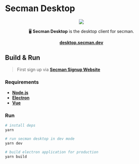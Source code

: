 # Secman Desktop

<p align="center">
  <img src="https://assets.secman.dev/apps/desktop/tree.svg" />
</p>

<p align="center">
  🖥️ <strong>Secman Desktop</strong> is the desktop client for secman.
</p>

<p align="center">
  <a href="https://desktop.secman.dev"><strong>desktop.secman.dev</strong></a>
</p>

## Build & Run

> First sign up via [**Secman Signup Website**](https://signup.secman.dev)

### Requirements

- [**Node.js**](https://nodejs.org)
- [**Electron**](https://www.electron.org)
- [**Vue**](https://vuejs.org)

### Run

``` bash
# install deps
yarn

# run secman desktop in dev mode
yarn dev

# build electron application for production
yarn build
```
